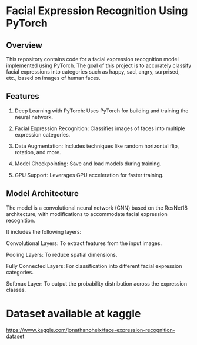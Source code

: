# Facial Expression Recognition Using PyTorch




## Overview
This repository contains code for a facial expression recognition model implemented using PyTorch. The goal of this project is to accurately classify facial expressions into categories such as happy, sad, angry, surprised, etc., based on images of human faces.

## Features
1. Deep Learning with PyTorch: Uses PyTorch for building and training the neural network.

2. Facial Expression Recognition: Classifies images of faces into multiple expression categories.

3. Data Augmentation: Includes techniques like random horizontal flip, rotation, and more.

4. Model Checkpointing: Save and load models during training.
5. GPU Support: Leverages GPU acceleration for faster training.
## Model Architecture
The model is a convolutional neural network (CNN) based on the ResNet18 architecture, with modifications to accommodate facial expression recognition. 

It includes the following layers:

Convolutional Layers: To extract features from the input images.

Pooling Layers: To reduce spatial dimensions.

Fully Connected Layers: For classification into different facial expression categories.

Softmax Layer: To output the probability distribution across the expression classes.
# Dataset available at kaggle

https://www.kaggle.com/jonathanoheix/face-expression-recognition-dataset
